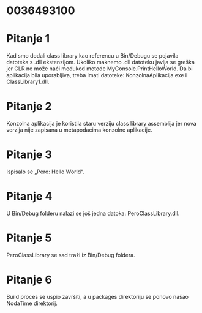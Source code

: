 # 0036493100

# Pitanje 1
Kad smo dodali class library kao referencu u Bin/Debugu se pojavila datoteka s .dll ekstenzijom.
Ukoliko maknemo .dll datoteku javlja se greška jer CLR ne može naći međukod metode MyConsole.PrintHelloWorld. Da bi aplikacija bila uporabljiva, treba imati datoteke: KonzolnaAplikacija.exe i ClassLibrary1.dll.

# Pitanje 2
Konzolna aplikacija je koristila staru verziju class library assemblija jer nova verzija nije zapisana u metapodacima konzolne aplikacije.

# Pitanje 3
Ispisalo se „Pero: Hello World“.

# Pitanje 4
U Bin/Debug folderu nalazi se još jedna datoka: PeroClassLibrary.dll.

# Pitanje 5
PeroClassLibrary se sad traži iz Bin/Debug foldera.

# Pitanje 6
Build proces se uspio završiti, a u packages direktoriju se ponovo našao NodaTime direktorij.
